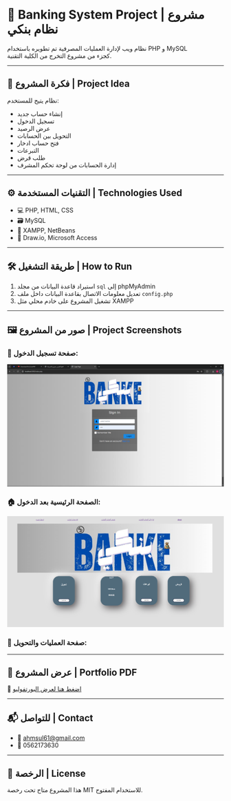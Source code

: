 # 🏦 Banking System Project | مشروع نظام بنكي

نظام ويب لإدارة العمليات المصرفية تم تطويره باستخدام PHP و MySQL  
كجزء من مشروع التخرج من الكلية التقنية.

---

## 📌 فكرة المشروع | Project Idea

نظام يتيح للمستخدم:
- إنشاء حساب جديد
- تسجيل الدخول
- عرض الرصيد
- التحويل بين الحسابات
- فتح حساب ادخار
- التبرعات
- طلب قرض
- إدارة الحسابات من لوحة تحكم المشرف

---

## ⚙️ التقنيات المستخدمة | Technologies Used

- 💻 PHP, HTML, CSS
- 🗃️ MySQL
- 🧰 XAMPP, NetBeans
- 🧱 Draw.io, Microsoft Access

---

## 🛠️ طريقة التشغيل | How to Run

1. استيراد قاعدة البيانات من مجلد `sql` إلى phpMyAdmin
2. تعديل معلومات الاتصال بقاعدة البيانات داخل ملف `config.php`
3. تشغيل المشروع على خادم محلي مثل XAMPP

---

## 🖼️ صور من المشروع | Project Screenshots

### 🔐 صفحة تسجيل الدخول:
![Login Page](images/login_page.png)  


### 🏠 الصفحة الرئيسية بعد الدخول:
![Main Page](images/main_page.png)

### 💸 صفحة العمليات والتحويل:


---

## 📄 عرض المشروع | Portfolio PDF

📎 [اضغط هنا لعرض البورتفوليو](Portfolio.pdf)

---

## 📬 للتواصل | Contact

- 📧 ahmsul61@gmail.com  
- 📱 0562173630

---

## 📝 الرخصة | License

هذا المشروع متاح تحت رخصة MIT للاستخدام المفتوح.
